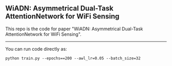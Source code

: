 ## WiADN: Asymmetrical Dual-Task AttentionNetwork for WiFi Sensing

This repo is the code for paper "WiADN: Asymmetrical Dual-Task AttentionNetwork for WiFi Sensing".

---

You can run code directly as:

`python train.py --epochs==200 --awl_lr=0.05 --batch_size=32`

